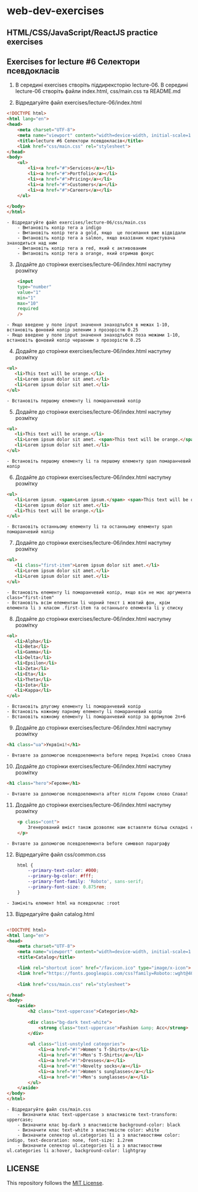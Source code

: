 # web-dev-exercises

## HTML/CSS/JavaScript/ReactJS practice exercises

## Exercises for lecture #6 Селектори псевдокласів

1. В середині exercises створіть піддирексторію lecture-06. В середині lecture-06 створіть файли index.html, css/main.css та README.md

2. Відредагуйте файл exercises/lecture-06/index.html

```html 
<!DOCTYPE html>
<html lang="en">
<head>
    <meta charset="UTF-8">
    <meta name="viewport" content="width=device-width, initial-scale=1.0">
    <title>lecture #6 Селектори псевдокласів</title>
	<link href="css/main.css" rel="stylesheet">
</head>
<body>
	<ul>
        <li><a href="#">Services</a></li>
        <li><a href="#">Portfolio</a></li>
        <li><a href="#">Pricing</a></li>
        <li><a href="#">Customers</a></li>
        <li><a href="#">Careers</a></li>
    </ul>
    
</body>
</html>

```
	- Відредагуйте файл exercises/lecture-06/css/main.css
		- Вмтановіть колір тега a indigo
		- Вмтановіть колір тега a gold, якщо  це посилання вже відвідали 
		- Вмтановіть колір тега a salmon, якщо вказівник користувача знаходиться над ним 
		- Вмтановіть колір тега a red, який є активованим  
		- Вмтановіть колір тега a orange, який отримав фокус

3. Додайте до сторінки exercises/lecture-06/index.html наступну розмітку 
```html 
    <input
    type="number"
    value="1"
    min="1"
    max="10"
    required
    />
```
	- Якщо введене у поле input значення знаходтьбся в межах 1-10, встановіть фоновий колір зеленим з прозорістю 0.25
	- Якщо введене у поле input значення знаходтьбся поза межами 1-10, встановіть фоновий колір чераоним з прозорістю 0.25
4. Додайте до сторінки exercises/lecture-06/index.html наступну розмітку 

```html 
<ul>
   <li>This text will be orange.</li>
   <li>Lorem ipsum dolor sit amet.</li>
   <li>Lorem ipsum dolor sit amet.</li>
</ul>
```
	- Встановіть першому елементу li помаранчевий колір

5. Додайте до сторінки exercises/lecture-06/index.html наступну розмітку 
```html 
<ul>
   <li>This text will be orange.</li>
   <li>Lorem ipsum dolor sit amet. <span>This text will be orange.</span></li>
   <li>Lorem ipsum dolor sit amet.</li>
</ul>
```
	- Встановіть першому елементу li та першому елементу span помаранчевий колір
6. Додайте до сторінки exercises/lecture-06/index.html наступну розмітку 
```html 
<ul>
   <li>Lorem ipsum. <span>Lorem ipsum.</span> <span>This text will be orange.</span></li>
   <li>Lorem ipsum dolor sit amet.</li>
   <li>This text will be orange.</li>
</ul>
```
	- Встановіть останньому елементу li та останньому елементу span помаранчевий колір
7. Додайте до сторінки exercises/lecture-06/index.html наступну розмітку 
```html 
<ul>
   <li class="first-item">Lorem ipsum dolor sit amet.</li>
   <li>Lorem ipsum dolor sit amet.</li>
   <li>Lorem ipsum dolor sit amet.</li>
</ul>
```
	- Встановіть елементу li помаранчевий колір, якщо він не має аргумента class="first-item"
	- Встановіть всім елементаи li чорний текст і жовтий фон, крім елемента li з класом .first-item та останнього елемента li у списку

8. Додайте до сторінки exercises/lecture-06/index.html наступну розмітку 
```html 
<ol>
   <li>Alpha</li>
   <li>Beta</li>
   <li>Gamma</li>
   <li>Delta</li>
   <li>Epsilon</li>
   <li>Zeta</li>
   <li>Eta</li>
   <li>Theta</li>
   <li>Iota</li>
   <li>Kappa</li>
</ol>
```
	- Встановіть дпугому елементу li помаранчевий колір
	- Встановіть кожному парному елементу li помаранчевий колір
	- Встановіть кожному елементу li помаранчевий колір за фрпмулою 2n+6
9. Додайте до сторінки exercises/lecture-06/index.html наступну розмітку 

```html 
<h1 class="ua">Укрвїні!</h1>
```
	- Вчтавте за допомогою псевдоелемента before перед Укрвїні слово Слава

10. Додайте до сторінки exercises/lecture-06/index.html наступну розмітку 

```html 
<h1 class="hero">Героям</h1>
```
	- Вчтавте за допомогою псевдоелемента after після Героям слово Слава!

11. Додайте до сторінки exercises/lecture-06/index.html наступну розмітку 

```html 
	<p class="cont">
        Згенерований вміст також дозволяє нам вставляти більш складні символи за допомогою екранування: симввол параграфу відповідає екрановааій послідовності "\0A7"
    </p>
```
	- Вчтавте за допомогою псевдоелемента before симввол параграфу

12. Відредагуйте файл css/common.css

```css
	html {
		--primary-text-color: #000;
		--primary-bg-color: #fff;
		--primary-font-family: 'Roboto', sans-serif; 
		--primary-font-size: 0.875rem;
	}
```
	- Замініть елемент html на псевдоклас :root

13. Відредагуйте файл catalog.html

```html

<!DOCTYPE html>
<html lang="en">
<head>
    <meta charset="UTF-8">
    <meta name="viewport" content="width=device-width, initial-scale=1.0">
    <title>Catalog</title>

	<link rel="shortcut icon" href="/favicon.ico" type="image/x-icon">
	<link href="https://fonts.googleapis.com/css?family=Roboto::wght@400;700&display=swap" rel="stylesheet">
    
	<link href="css/main.css" rel="stylesheet">

</head>
<body>
	<aside>
        <h2 class="text-uppercase">Categories</h2>
                
        <div class="bg-dark text-white">
            <strong class="text-uppercase">Fashion &amp; Acc</strong>
        </div>
                
        <ul class="list-unstyled categories">
            <li><a href="#!">Women's T-Shirts</a></li>
            <li><a href="#!">Men's T-Shirts</a></li>
            <li><a href="#!">Dresses</a></li>
            <li><a href="#!">Novelty socks</a></li>
            <li><a href="#!">Women's sunglasses</a></li>
            <li><a href="#!">Men's sunglasses</a></li>
        </ul>
    </aside>
</body>
</html>
```
	- Відредагуйте файл css/main.css
		- Визначити клас text-uppercase з властивістю text-transform: uppercase;
		- Визначити клас bg-dark з властивістю background-color: black
		- Визначити клас text-white з властивістю color: white
		- Визначити селектор ul.categories li a з властивостями color: indigo, text-decoration: none, font-size: 1.2rem
		- Визначити селектор ul.categories li a з властивостями ul.categories li a:hover, background-color: lightgray

## LICENSE

This repository follows the [MIT License](https://github.com/couchjanus/web-dev-exercises/tree/main/LICENSE).
